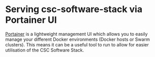 # Serving csc-software-stack via Portainer UI

[Portainer](https://www.portainer.io/) is a lightweight management UI which allows you to easily manage your different Docker environments (Docker hosts or Swarm clusters).
This means it can be a useful tool to run to allow for easier utilisation of the CSC Software Stack.
